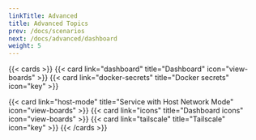 ```yaml
---
linkTitle: Advanced
title: Advanced Topics
prev: /docs/scenarios
next: /docs/advanced/dashboard
weight: 5
---
```

{{< cards >}}
  {{< card link="dashboard" title="Dashboard" icon="view-boards" >}}
  {{< card link="docker-secrets" title="Docker secrets" icon="key" >}}
  <!-- {{< card link="headscale" title="Headscale" icon="server" >}} -->
  {{< card link="host-mode" title="Service with Host Network Mode" icon="view-boards" >}}
  {{< card link="icons" title="Dashboard icons" icon="view-boards" >}}
  {{< card link="tailscale" title="Tailscale" icon="key" >}}
{{< /cards >}}
